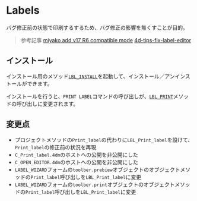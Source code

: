 # Labels

バグ修正前の状態で印刷するするため、バグ修正の影響を無くすことが目的。

> 参考記事
> [miyako add v17 R6 compatible mode](https://github.com/4d/4D-Labels/tree/11a76fd8425175efb8b7bdde887897a8d8e0507c)
> [4d-tips-fix-label-editor](https://github.com/4D-JP/4d-tips-fix-label-editor)


## インストール

インストール用のメソッド[`LBL_INSTALL`](./blob/main/Project/Sources/Methods/LBL_INSTALL.4dm)を起動して、インストール／アンインストールができます。

インストールを行うと、`PRINT LABEL`コマンドの呼び出しが、[`LBL_PRINT`](./blob/main/Project/Sources/Methods/LBL_PRINT.4dm)メソッドの呼び出しに変更されます。


## 変更点

+ プロジェクトメソッドの`Print_label`の代わりに`LBL_Print_label`を設けて、`Print_label`の修正前の状況を再現
+ `C_Print_label.4dm`のホストへの公開を非公開にした
+ `C_OPEN_EDITOR.4dm`のホストへの公開を非公開にした
+ `LABEL_WIZARD`フォームの`toolber.prebiew`オブジェクトのオブジェクトメソッドの`Print_label`呼び出しを`LBL_Print_label`に変更
+ `LABEL_WIZARD`フォームの`toolber.print`オブジェクトのオブジェクトメソッドの`Print_label`呼び出しを`LBL_Print_label`に変更
